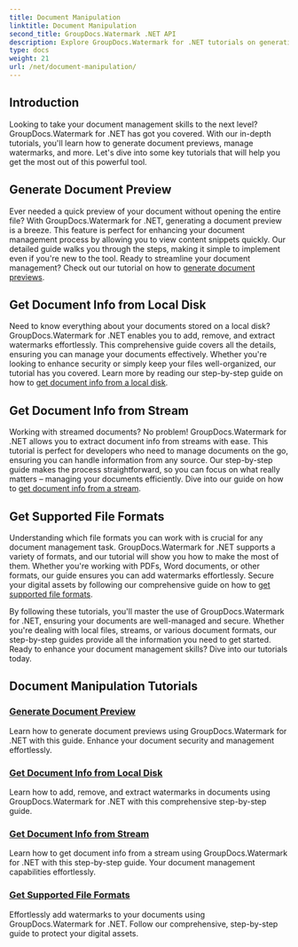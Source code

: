 ```yaml
---
title: Document Manipulation
linktitle: Document Manipulation
second_title: GroupDocs.Watermark .NET API
description: Explore GroupDocs.Watermark for .NET tutorials on generating document previews and managing watermarks. Enhance document security and management.
type: docs
weight: 21
url: /net/document-manipulation/
---
```

## Introduction

Looking to take your document management skills to the next level? GroupDocs.Watermark for .NET has got you covered. With our in-depth tutorials, you'll learn how to generate document previews, manage watermarks, and more. Let's dive into some key tutorials that will help you get the most out of this powerful tool.


## Generate Document Preview
Ever needed a quick preview of your document without opening the entire file? With GroupDocs.Watermark for .NET, generating a document preview is a breeze. This feature is perfect for enhancing your document management process by allowing you to view content snippets quickly. Our detailed guide walks you through the steps, making it simple to implement even if you're new to the tool. Ready to streamline your document management? Check out our tutorial on how to [generate document previews](./generate-document-preview/).

## Get Document Info from Local Disk
Need to know everything about your documents stored on a local disk? GroupDocs.Watermark for .NET enables you to add, remove, and extract watermarks effortlessly. This comprehensive guide covers all the details, ensuring you can manage your documents effectively. Whether you're looking to enhance security or simply keep your files well-organized, our tutorial has you covered. Learn more by reading our step-by-step guide on how to [get document info from a local disk](./get-document-info-local-disk/).

## Get Document Info from Stream
Working with streamed documents? No problem! GroupDocs.Watermark for .NET allows you to extract document info from streams with ease. This tutorial is perfect for developers who need to manage documents on the go, ensuring you can handle information from any source. Our step-by-step guide makes the process straightforward, so you can focus on what really matters – managing your documents efficiently. Dive into our guide on how to [get document info from a stream](./get-document-info-stream/).

## Get Supported File Formats
Understanding which file formats you can work with is crucial for any document management task. GroupDocs.Watermark for .NET supports a variety of formats, and our tutorial will show you how to make the most of them. Whether you're working with PDFs, Word documents, or other formats, our guide ensures you can add watermarks effortlessly. Secure your digital assets by following our comprehensive guide on how to [get supported file formats](./get-supported-file-formats/).

By following these tutorials, you'll master the use of GroupDocs.Watermark for .NET, ensuring your documents are well-managed and secure. Whether you're dealing with local files, streams, or various document formats, our step-by-step guides provide all the information you need to get started. Ready to enhance your document management skills? Dive into our tutorials today.
## Document Manipulation Tutorials
### [Generate Document Preview](./generate-document-preview/)
Learn how to generate document previews using GroupDocs.Watermark for .NET with this guide. Enhance your document security and management effortlessly.
### [Get Document Info from Local Disk](./get-document-info-local-disk/)
Learn how to add, remove, and extract watermarks in documents using GroupDocs.Watermark for .NET with this comprehensive step-by-step guide.
### [Get Document Info from Stream](./get-document-info-stream/)
Learn how to get document info from a stream using GroupDocs.Watermark for .NET with this step-by-step guide. Your document management capabilities effortlessly.
### [Get Supported File Formats](./get-supported-file-formats/)
Effortlessly add watermarks to your documents using GroupDocs.Watermark for .NET. Follow our comprehensive, step-by-step guide to protect your digital assets.